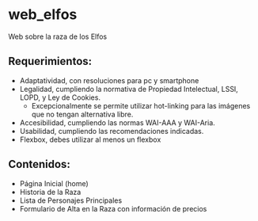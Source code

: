 # web_elfos
Web sobre la raza de los Elfos

## Requerimientos:
- Adaptatividad, con resoluciones para pc y smartphone
- Legalidad, cumpliendo la normativa de Propiedad Intelectual, LSSI, LOPD, y Ley de Cookies.
  - Excepcionalmente se permite utilizar hot-linking para las imágenes que no tengan alternativa libre.
- Accesibilidad, cumpliendo las normas WAI-AAA y WAI-Aria.
- Usabilidad, cumpliendo las recomendaciones indicadas.
- Flexbox, debes utilizar al menos un flexbox

## Contenidos:
- Página Inicial (home)
- Historia de la Raza
- Lista de Personajes Principales
- Formulario de Alta en la Raza con información de precios
